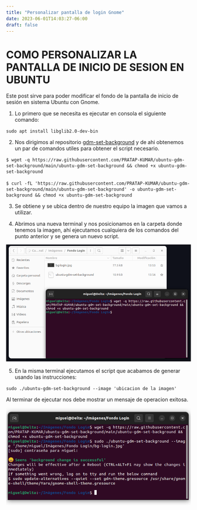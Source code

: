 ```yaml
---
title: "Personalizar pantalla de login Gnome"
date: 2023-06-01T14:03:27-06:00
draft: false
---
```


# COMO PERSONALIZAR LA PANTALLA DE INICIO DE SESION EN UBUNTU

Este post sirve para poder modificar el fondo de la pantalla de inicio de sesión en sistema Ubuntu con Gnome.

1. Lo primero que se necesita es ejecutar en consola el siguiente comando:
~~~
sudo apt install libglib2.0-dev-bin
~~~

2. Nos dirigimos al repositorio [gdm-set-background](https://github.com/PRATAP-KUMAR/ubuntu-gdm-set-background) y de ahi obtenemos un par de comandos utiles para obtener el script necesario.

~~~
$ wget -q https://raw.githubusercontent.com/PRATAP-KUMAR/ubuntu-gdm-set-background/main/ubuntu-gdm-set-background && chmod +x ubuntu-gdm-set-background

$ curl -fL 'https://raw.githubusercontent.com/PRATAP-KUMAR/ubuntu-gdm-set-background/main/ubuntu-gdm-set-background' -o ubuntu-gdm-set-background && chmod +x ubuntu-gdm-set-background
~~~

3. Se obtiene y se ubica dentro de nuestro equipo la imagen que vamos a utilizar.

4. Abrimos una nueva terminal y nos posicionamos en la carpeta donde tenemos la imagen, ahí ejecutamos cualquiera de los comandos del punto anterior y se genera un nuevo script.

![](./image1.png)

5. En la misma terminal ejecutamos el script que acabamos de generar usando las instrucciones:

~~~
sudo ./ubuntu-gdm-set-background --image 'ubicacion de la imagen'
~~~

Al terminar de ejecutar nos debe mostrar un mensaje de operacion exitosa.

![](./image2.png)